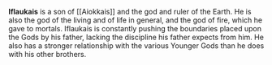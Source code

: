 **Iflaukais** is a son of [[Aiokkais]] and the god and ruler of the Earth. He is also the god of the living and of life in general, and the god of fire, which he gave to mortals. Iflaukais is constantly pushing the boundaries placed upon the Gods by his father, lacking the discipline his father expects from him. He also has a stronger relationship with the various Younger Gods than he does with his other brothers.